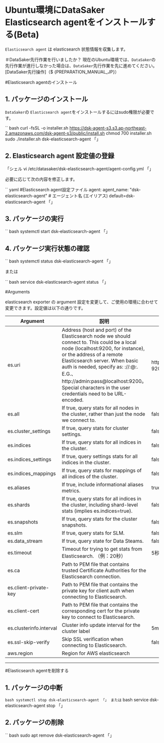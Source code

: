 # Ubuntu環境にDataSaker Elasticsearch agentをインストールする(Beta)
`Elasticsearch agent` は elasticsearch 状態情報を収集します。

＃DataSaker先行作業を行いましたか？
現在のUbuntu環境では、`DataSaker`の先行作業が進行しなかった場合は、`DataSaker`先行作業を先に進めてください。 [DataSaker先行操作]（$ {PREPARATION_MANUAL_JP}）

#Elasticsearch agentのインストール
## 1. パッケージのインストール
`DataSaker`の `Elasticsearch agent`をインストールするにはsudo権限が必要です。
<!--
example API Key : VAR_GLOBAL_APIKEY=1234567890abcdef1234567890abcdef
 -->
`` bash
curl -fsSL -o installer.sh https://dsk-agent-s3.s3.ap-northeast-2.amazonaws.com/dsk-agent-s3/public/install.sh
chmod 700 installer.sh
sudo ./installer.sh dsk-elasticsearch-agent
「」

## 2. Elasticsearch agent 設定値の登録

「シェル
vi /etc/datasaker/dsk-elasticsearch-agent/agent-config.yml
「」

必要に応じて次の内容を修正します。

`` yaml
#Elasticsearch agent設定ファイル
agent:
  agent_name: "dsk-elasticsearch-agent" # エージェント名 (エイリアス) default=dsk-elasticsearch-agent
「」

## 3. パッケージの実行

`` bash
systemctl start dsk-elasticsearch-agent
「」

## 4. パッケージ実行状態の確認

`` bash
systemctl status dsk-elasticsearch-agent
「」

または

`` bash
service dsk-elasticsearch-agent status
「」

#Arguments

elasticsearch exporter の argument 設定を変更して、ご使用の環境に合わせて変更できます。設定値は以下の通りです。

| Argument |説明|デフォルト|
|-------------------------|------------------------------------------------------------------------------------------------------------------------------------------------------------------------------------------------------------------------------------------------------------------------------------------------------------------------------------------------------------------------------------------|------------------------ |
| es.uri | Address (host and port) of the Elasticsearch node we should connect to. This could be a local node (localhost:9200, for instance), or the address of a remote Elasticsearch server. When basic auth is needed, specify as: <proto>://<user>:<password>@<host>:<port>. E.G.、http://admin:pass@localhost:9200。 Special characters in the user credentials need to be URL-encoded. | http://localhost：9200 |
| es.all | If true, query stats for all nodes in the cluster, rather than just the node we connect to. | false |
| es.cluster_settings | If true, query stats for cluster settings. | false |
| es.indices | If true, query stats for all indices in the cluster. | false |
| es.indices_settings | If true, query settings stats for all indices in the cluster. | false |
| es.indices_mappings | If true, query stats for mappings of all indices of the cluster.| false |
| es.aliases | If true, include informational aliases metrics. | true |
| es.shards | If true, query stats for all indices in the cluster, including shard-level stats (implies es.indices=true). | false |
| es.snapshots | If true, query stats for the cluster snapshots. | false |
| es.slm | If true, query stats for SLM. | false |
| es.data_stream | If true, query state for Data Steams. | false |
| es.timeout | Timeout for trying to get stats from Elasticsearch. （例：20秒）| 5秒|
| es.ca | Path to PEM file that contains trusted Certificate Authorities for the Elasticsearch connection. | |
| es.client-private-key | Path to PEM file that contains the private key for client auth when connecting to Elasticsearch. | |
| es.client-cert | Path to PEM file that contains the corresponding cert for the private key to connect to Elasticsearch. | |
| es.clusterinfo.interval | Cluster info update interval for the cluster label | 5m |
| es.ssl-skip-verify | Skip SSL verification when connecting to Elasticsearch.| false |
| aws.region | Region for AWS elasticsearch | |

---
#Elasticsearch agentを削除する
## 1. パッケージの中断
`` bash
systemctl stop dsk-elasticsearch-agent
「」
または
`` bash
service dsk-elasticsearch-agent stop
「」

## 2. パッケージの削除
`` bash
sudo apt remove dsk-elasticsearch-agent
「」